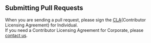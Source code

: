 ## Submitting Pull Requests

When you are sending a pull request, please sign the [CLA](https://cla-assistant.io/kakao/duct-lacinia)(Contributor Licensing Agreement) for Individual.  
If you need a Contributor Licensing Agreement for Corporate, please [contact us](mailto:oss@kakaocorp.com).